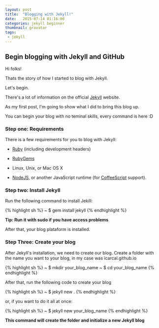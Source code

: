 ```yaml
---
layout: post
title:  "Blogging with Jekyll!"
date:   2015-07-14 01:16:00
categories: jekyll beginner
thumbnail: gravatar
tags:
 - jekyll
---
```


## Begin blogging with Jekyll and GitHub

Hi folks!

Thats the story of how I started to blog with Jekyll.

Let's begin.

There's a lot of information on the official [Jekyll] website.

As my first post, I'm going to show what I did to bring this blog up.

You can begin your blog with no teminal skills, every command is here :D

### Step one: Requirements

There is a few requirements for you to blog with Jekyll:
 
 - [Ruby]  \(including development headers\)

 - [RubyGems]
 
 - Linux, Unix, or Mac OS X
 
 - [NodeJS], or another JavaScript runtime (for [CoffeeScript] support).

### Step two: Install Jekyll

Run the following command to install Jekill:

{% highlight sh %}
~ $ gem install jekyll
{% endhighlight %}

**Tip: Run it with sudo if you have access problems**

After that, your blog plataform is installed.

### Step Three: Create your blog

After Jekyll's installation, we need to create our blog.
Create a folder with the name you want to your blog, in my case was icarcal.github.io

{% highlight sh %}
~ $ mkdir your_blog_name
~ $ cd your_blog_name
{% endhighlight %}

After that, run the following code to create your blog

{% highlight sh %}
~ $ jekyll new .
{% endhighlight %}

or, if you want to do it all at once:


{% highlight sh %}
~ $ jekyll new your_blog_name
{% endhighlight %}

**This command will create the folder and initialize a new Jekyll blog**




[Jekyll]: http://jekyllrb.com/
[Ruby]: https://www.ruby-lang.org/en/downloads/
[Rubygems]: https://rubygems.org/pages/download
[NodeJS]: https://nodejs.org/
[CoffeeScript]: http://coffeescript.org/